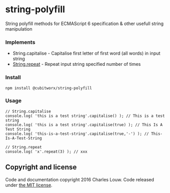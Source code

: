 # string-polyfill
String polyfill methods for ECMAScript 6 specification & other usefull string manipulation


### Implements

- String.capitalise - Capitalise first letter of first word (all words) in input string
- [String.repeat](https://developer.mozilla.org/en/docs/Web/JavaScript/Reference/Global_Objects/String/repeat) - Repeat input string specified number of times


### Install

```
npm install @cubitworx/string-polyfill
```


### Usage

```
// String.capitalise
console.log( 'this is a test string'.capitalise() ); // This is a test string
console.log( 'this is a test string'.capitalise(true) ); // This Is A Test String
console.log( 'this-is-a-test-string'.capitalise(true,'-') ); // This-Is-A-Test-String

// String.repeat
console.log( 'x'.repeat(3) ); // xxx
```


## Copyright and license

Code and documentation copyright 2016 Charles Louw. Code released under [the MIT license](https://github.com/cubitworx/cw-string-polyfill.git/LICENSE).
